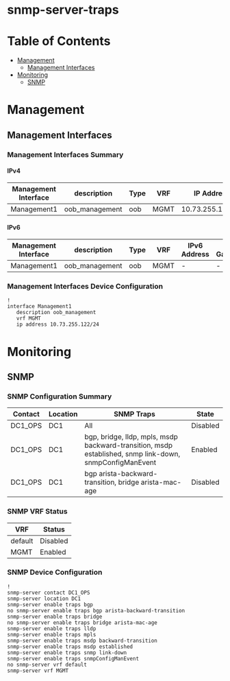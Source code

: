 # snmp-server-traps
# Table of Contents

- [Management](#management)
  - [Management Interfaces](#management-interfaces)
- [Monitoring](#monitoring)
  - [SNMP](#snmp)

# Management

## Management Interfaces

### Management Interfaces Summary

#### IPv4

| Management Interface | description | Type | VRF | IP Address | Gateway |
| -------------------- | ----------- | ---- | --- | ---------- | ------- |
| Management1 | oob_management | oob | MGMT | 10.73.255.122/24 | 10.73.255.2 |

#### IPv6

| Management Interface | description | Type | VRF | IPv6 Address | IPv6 Gateway |
| -------------------- | ----------- | ---- | --- | ------------ | ------------ |
| Management1 | oob_management | oob | MGMT | - | - |

### Management Interfaces Device Configuration

```eos
!
interface Management1
   description oob_management
   vrf MGMT
   ip address 10.73.255.122/24
```

# Monitoring

## SNMP

### SNMP Configuration Summary

| Contact | Location | SNMP Traps | State |
| ------- | -------- | ---------- | ----- |
| DC1_OPS | DC1 | All | Disabled |
| DC1_OPS | DC1 | bgp, bridge, lldp, mpls, msdp backward-transition, msdp established, snmp link-down, snmpConfigManEvent | Enabled |
| DC1_OPS | DC1 | bgp arista-backward-transition, bridge arista-mac-age | Disabled |

### SNMP VRF Status

| VRF | Status |
| --- | ------ |
| default | Disabled |
| MGMT | Enabled |

### SNMP Device Configuration

```eos
!
snmp-server contact DC1_OPS
snmp-server location DC1
snmp-server enable traps bgp
no snmp-server enable traps bgp arista-backward-transition
snmp-server enable traps bridge
no snmp-server enable traps bridge arista-mac-age
snmp-server enable traps lldp
snmp-server enable traps mpls
snmp-server enable traps msdp backward-transition
snmp-server enable traps msdp established
snmp-server enable traps snmp link-down
snmp-server enable traps snmpConfigManEvent
no snmp-server vrf default
snmp-server vrf MGMT
```

